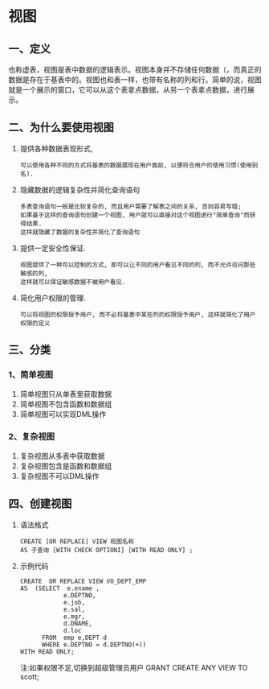 # 视图

## 一、定义

​    也称虚表，视图是表中数据的逻辑表示。视图本身并不存储任何数据（，而真正的数据是存在于基表中的。视图也和表一样，也带有名称的列和行。简单的说，视图就是一个展示的窗口，它可以从这个表拿点数据，从另一个表拿点数据，进行展示。

## 二、为什么要使用视图

1. 提供各种数据表现形式,

   ```
   可以使用各种不同的方式将基表的数据展现在用户面前, 以便符合用户的使用习惯(使用别名).
   ```

2. 隐藏数据的逻辑复杂性并简化查询语句

   ```
   多表查询语句一般是比较复杂的, 而且用户需要了解表之间的关系, 否则容易写错; 
   如果基于这样的查询语句创建一个视图, 用户就可以直接对这个视图进行"简单查询"而获得结果. 
   这样就隐藏了数据的复杂性并简化了查询语句
   ```

3. 提供一定安全性保证.

   ```
   视图提供了一种可以控制的方式, 即可以让不同的用户看见不同的列, 而不允许访问那些敏感的列, 
   这样就可以保证敏感数据不被用户看见.
   ```

4. 简化用户权限的管理.

   ```
   可以将视图的权限授予用户, 而不必将基表中某些列的权限授予用户, 这样就简化了用户权限的定义
   ```

## 三、分类

### 1、简单视图

1. 简单视图只从单表里获取数据
2. 简单视图不包含函数和数据组
3. 简单视图可以实现DML操作

### 2、复杂视图

1. 复杂视图从多表中获取数据
2. 复杂视图包含是函数和数据组
3. 复杂视图不可以DML操作

## 四、创建视图

1. 语法格式

   ```
   CREATE [OR REPLACE] VIEW 视图名称 
   AS 子查询 [WITH CHECK OPTIONI] [WITH READ ONLY] ;
   ```

2. 示例代码

   ```
   CREATE  OR REPLACE VIEW VO_DEPT_EMP
   AS  (SELECT  e.ename ,
               e.DEPTNO, 
               e.job,
               e.sal,
               e.mgr,
               d.DNAME, 
               d.loc
         FROM  emp e,DEPT d
         WHERE e.DEPTNO = d.DEPTNO(+))
   WITH READ ONLY;
   ```

   注:如果权限不足,切换到超级管理员用户 GRANT CREATE ANY VIEW  TO  scott;



